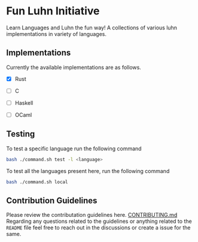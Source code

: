 # Fun Luhn Initiative

Learn Languages and Luhn the fun way! A collections of various luhn implementations in variety of languages.

## Implementations

Currently the available implementations are as follows.

- [x] Rust
- [ ] C
- [ ] Haskell
- [ ] OCaml


## Testing

To test a specific language run the following command

```bash
bash ./command.sh test -l <language>
```

To test all the languages present here, run the following command

```bash
bash ./command.sh local
```

## Contribution Guidelines

Please review the contributation guidelines here. [CONTRIBUTING.md](./CONTRIBUTING.md) Regarding any questions related to the guidelines or anything related to the `README` file feel free to reach out in the discussions or create a issue for the same.
